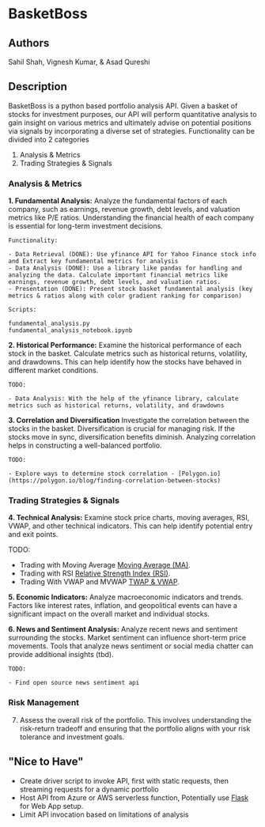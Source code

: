 # BasketBoss

## Authors
Sahil Shah, Vignesh Kumar, & Asad Qureshi

## Description
BasketBoss is a python based portfolio analysis API. Given a basket of stocks for investment purposes, our API will perform quantitative analysis to gain insight on various metrics and ultimately advise on potential positions via signals by incorporating a diverse set of strategies. Functionality can be divided into 2 categories

1. Analysis & Metrics
2. Trading Strategies & Signals

### Analysis & Metrics

**1. Fundamental Analysis:**
Analyze the fundamental factors of each company, such as earnings, revenue growth, debt levels, and valuation metrics like P/E ratios. Understanding the financial health of each company is essential for long-term investment decisions.

	Functionality: 

	- Data Retrieval (DONE): Use yfinance API for Yahoo Finance stock info and Extract key fundamental metrics for analysis
	- Data Analysis (DONE): Use a library like pandas for handling and analyzing the data. Calculate important financial metrics like earnings, revenue growth, debt levels, and valuation ratios. 
	- Presentation (DONE): Present stock basket fundamental analysis (key metrics & ratios along with color gradient ranking for comparison)

	Scripts:

	fundamental_analysis.py
	fundamental_analysis_notebook.ipynb


**2. Historical Performance:**
Examine the historical performance of each stock in the basket. Calculate metrics such as historical returns, volatility, and drawdowns. This can help identify how the stocks have behaved in different market conditions.

	TODO:

	- Data Analysis: With the help of the yfinance library, calculate metrics such as historical returns, volatility, and drawdowns

**3. Correlation and Diversification**
Investigate the correlation between the stocks in the basket. Diversification is crucial for managing risk. If the stocks move in sync, diversification benefits diminish. Analyzing correlation helps in constructing a well-balanced portfolio.

	TODO:

	- Explore ways to determine stock correlation - [Polygon.io](https://polygon.io/blog/finding-correlation-between-stocks)


### Trading Strategies & Signals

**4. Technical Analysis:**
Examine stock price charts, moving averages, RSI, VWAP, and other technical indicators. This can help identify potential entry and exit points.

TODO:

- Trading with Moving Average [Moving Average (MA)](https://www.investopedia.com/terms/m/movingaverage.asp#:~:text=The%20Bottom%20Line-,A%20moving%20average%20(MA)%20is%20a%20stock%20indicator%20commonly%20used,moving%20average%20indicates%20a%20downtrend.).
- Trading with RSI [Relative Strength Index (RSI)](https://www.investopedia.com/terms/r/rsi.asp).
- Trading With VWAP and MVWAP [TWAP & VWAP](https://www.investopedia.com/articles/trading/11/trading-with-vwap-mvwap.asp#:~:text=General%20Strategies,-When%20a%20security&text=If%20the%20price%20is%20above,not%20be%20by%20day's%20end.).

**5. Economic Indicators:**
Analyze macroeconomic indicators and trends. Factors like interest rates, inflation, and geopolitical events can have a significant impact on the overall market and individual stocks.

**6. News and Sentiment Analysis:**
Analyze recent news and sentiment surrounding the stocks. Market sentiment can influence short-term price movements. Tools that analyze news sentiment or social media chatter can provide additional insights (tbd).

	TODO:

	- Find open source news sentiment api

### Risk Management
7. Assess the overall risk of the portfolio. This involves understanding the risk-return tradeoff and ensuring that the portfolio aligns with your risk tolerance and investment goals.



## "Nice to Have"

- Create driver script to invoke API, first with static requests, then streaming requests for a dynamic portfolio
- Host API from Azure or AWS serverless function, Potentially use [Flask](https://flask.palletsprojects.com/en/3.0.x/) for Web App setup.
- Limit API invocation based on limitations of analysis

